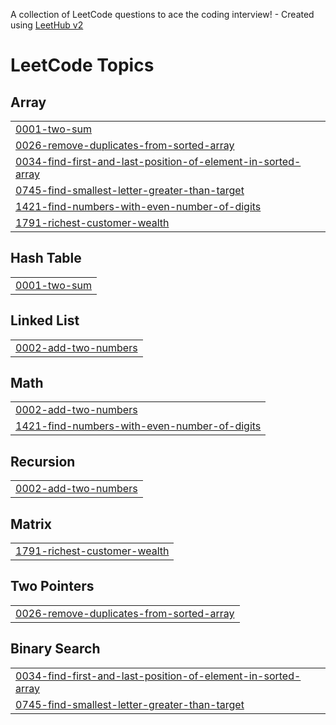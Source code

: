 A collection of LeetCode questions to ace the coding interview! - Created using [LeetHub v2](https://github.com/arunbhardwaj/LeetHub-2.0)
<!---LeetCode Topics Start-->
# LeetCode Topics
## Array
|  |
| ------- |
| [0001-two-sum](https://github.com/GuruCodeIn/LeetCode/tree/master/0001-two-sum) |
| [0026-remove-duplicates-from-sorted-array](https://github.com/GuruCodeIn/LeetCode/tree/master/0026-remove-duplicates-from-sorted-array) |
| [0034-find-first-and-last-position-of-element-in-sorted-array](https://github.com/GuruCodeIn/LeetCode/tree/master/0034-find-first-and-last-position-of-element-in-sorted-array) |
| [0745-find-smallest-letter-greater-than-target](https://github.com/GuruCodeIn/LeetCode/tree/master/0745-find-smallest-letter-greater-than-target) |
| [1421-find-numbers-with-even-number-of-digits](https://github.com/GuruCodeIn/LeetCode/tree/master/1421-find-numbers-with-even-number-of-digits) |
| [1791-richest-customer-wealth](https://github.com/GuruCodeIn/LeetCode/tree/master/1791-richest-customer-wealth) |
## Hash Table
|  |
| ------- |
| [0001-two-sum](https://github.com/GuruCodeIn/LeetCode/tree/master/0001-two-sum) |
## Linked List
|  |
| ------- |
| [0002-add-two-numbers](https://github.com/GuruCodeIn/LeetCode/tree/master/0002-add-two-numbers) |
## Math
|  |
| ------- |
| [0002-add-two-numbers](https://github.com/GuruCodeIn/LeetCode/tree/master/0002-add-two-numbers) |
| [1421-find-numbers-with-even-number-of-digits](https://github.com/GuruCodeIn/LeetCode/tree/master/1421-find-numbers-with-even-number-of-digits) |
## Recursion
|  |
| ------- |
| [0002-add-two-numbers](https://github.com/GuruCodeIn/LeetCode/tree/master/0002-add-two-numbers) |
## Matrix
|  |
| ------- |
| [1791-richest-customer-wealth](https://github.com/GuruCodeIn/LeetCode/tree/master/1791-richest-customer-wealth) |
## Two Pointers
|  |
| ------- |
| [0026-remove-duplicates-from-sorted-array](https://github.com/GuruCodeIn/LeetCode/tree/master/0026-remove-duplicates-from-sorted-array) |
## Binary Search
|  |
| ------- |
| [0034-find-first-and-last-position-of-element-in-sorted-array](https://github.com/GuruCodeIn/LeetCode/tree/master/0034-find-first-and-last-position-of-element-in-sorted-array) |
| [0745-find-smallest-letter-greater-than-target](https://github.com/GuruCodeIn/LeetCode/tree/master/0745-find-smallest-letter-greater-than-target) |
<!---LeetCode Topics End-->